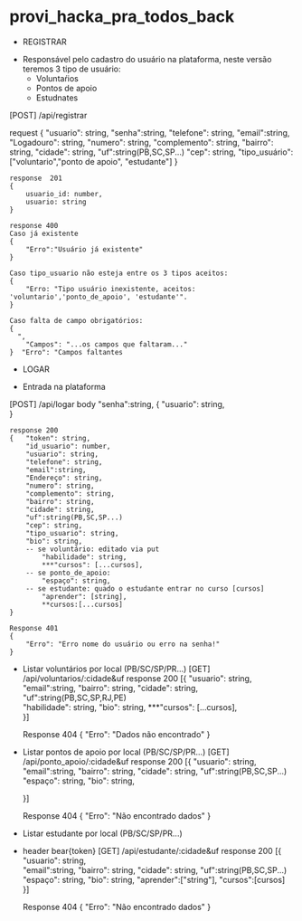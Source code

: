 # provi_hacka_pra_todos_back

* REGISTRAR
-  Responsável pelo cadastro do usuário na plataforma, neste versão teremos 3 tipo de usuário:
   -  Voluntaŕios
   -  Pontos de apoio
   -  Estudnates 
  
  
  [POST] /api/registrar
   
   request
    {
        "usuario": string,
        "senha":string,
        "telefone": string,
        "email":string,
        "Logadouro": string,
        "numero": string,
        "complemento": string,
        "bairro": string,
        "cidade": string,
        "uf":string(PB,SC,SP...)
        "cep": string,
        "tipo_usuário": ["voluntario","ponto de apoio", "estudante"]
    }

    
    response  201 
    {
        usuario_id: number,
        usuario: string
    }

    response 400
    Caso já existente
    {
        "Erro":"Usuário já existente"
    }

    Caso tipo_usuario não esteja entre os 3 tipos aceitos:
    {
        "Erro: "Tipo usuário inexistente, aceitos: 'voluntario','ponto_de_apoio', 'estudante'".
    }

    Caso falta de campo obrigatórios:
    {
      ",
        "Campos": "...os campos que faltaram..."
    }  "Erro": "Campos faltantes

* LOGAR
-  Entrada na plataforma
  
  [POST] /api/logar
    body
        "senha":string,  {
        "usuario": string,       
    }

    response 200
    {   "token": string,
        "id_usuario": number,
        "usuario": string,        
        "telefone": string,
        "email":string,
        "Endereço": string,
        "numero": string,
        "complemento": string,
        "bairro": string,
        "cidade": string,
        "uf":string(PB,SC,SP...)
        "cep": string,
        "tipo_usuario": string,
        "bio": string,
        -- se voluntário: editado via put
            "habilidade": string,             
            ***"cursos": [...cursos],
        -- se ponto_de_apoio:
            "espaço": string,
        -- se estudante: quado o estudante entrar no curso [cursos]
            "aprender": [string],
            **cursos:[...cursos]
    }

    Response 401
    {
        "Erro": "Erro nome do usuário ou erro na senha!"
    }
  

* Listar voluntários por local (PB/SC/SP/PR...)
[GET] /api/voluntarios/:cidade&uf
response 200
    [{
        "usuario": string,                
        "email":string,
        "bairro": string,
        "cidade": string,
        "uf":string(PB,SC,SP,RJ,PE)                
        "habilidade": string,
        "bio": string,
        ***"cursos": [...cursos],        
    }]

    Response 404
    {
        "Erro": "Dados não encontrado"
    }

* Listar pontos de apoio por local (PB/SC/SP/PR...)
[GET] /api/ponto_apoio/:cidade&uf
response 200
    [{
        "usuario": string,                
        "email":string,
        "bairro": string,
        "cidade": string,
        "uf":string(PB,SC,SP...)                
        "espaço": string,
        "bio": string,      
        
    }]

    Response 404
    {
        "Erro": "Não encontrado dados"
    }

* Listar estudante por local (PB/SC/SP/PR...)
* header bear{token} 
[GET] /api/estudante/:cidade&uf
response 200
    [{
        "usuario": string,                
        "email":string,
        "bairro": string,
        "cidade": string,
        "uf":string(PB,SC,SP...)                
        "espaço": string,
        "bio": string, 
        "aprender":["string"],
        "cursos":[cursos]        
    }]

    Response 404
    {
        "Erro": "Não encontrado dados"
    }
